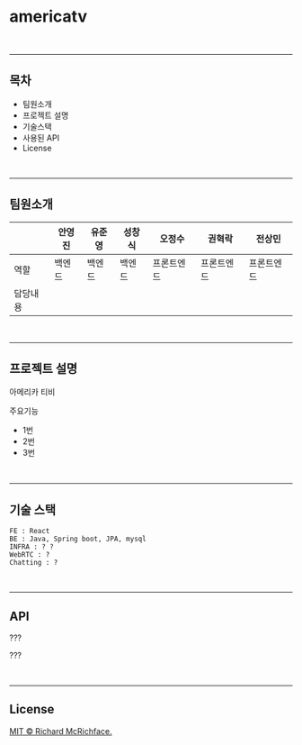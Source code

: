 # americatv



</br>

---
## **목차**

- 팀원소개
- 프로젝트 설명
- 기술스택
- 사용된 API
- License

</br>

---

## **팀원소개**

|  | 안영진 | 유준영 | 성창식 | 오정수 | 권혁락 | 전상민 |
| --- | --- | --- | --- | --- | --- | --- |
| 역할 | 백엔드 | 백엔드 | 백엔드 | 프론트엔드 | 프론트엔드 | 프론트엔드 |
| 담당내용 |  |  | |  | |  |

</br>

---

## **프로젝트 설명**

아메리카 티비

주요기능

- 1번
- 2번
- 3번

</br>


---

## **기술 스택**

```
FE : React
BE : Java, Spring boot, JPA, mysql
INFRA : ? ?
WebRTC : ?
Chatting : ?
```

</br>

---

## **API**

???

???

</br>

---

## **License**

[MIT © Richard McRichface.](https://www.notion.so/LICENSE)
